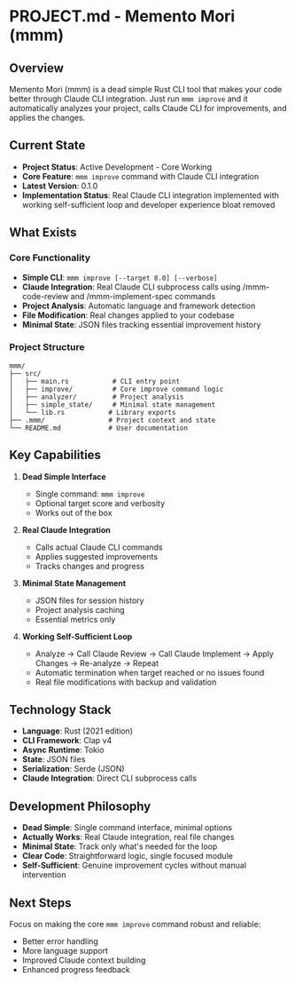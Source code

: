# PROJECT.md - Memento Mori (mmm)

## Overview

Memento Mori (mmm) is a dead simple Rust CLI tool that makes your code better through Claude CLI integration. Just run `mmm improve` and it automatically analyzes your project, calls Claude CLI for improvements, and applies the changes.

## Current State

- **Project Status**: Active Development - Core Working
- **Core Feature**: `mmm improve` command with Claude CLI integration
- **Latest Version**: 0.1.0
- **Implementation Status**: Real Claude CLI integration implemented with working self-sufficient loop and developer experience bloat removed

## What Exists

### Core Functionality
- **Simple CLI**: `mmm improve [--target 8.0] [--verbose]`
- **Claude Integration**: Real Claude CLI subprocess calls using /mmm-code-review and /mmm-implement-spec commands
- **Project Analysis**: Automatic language and framework detection
- **File Modification**: Real changes applied to your codebase
- **Minimal State**: JSON files tracking essential improvement history

### Project Structure
```
mmm/
├── src/
│   ├── main.rs           # CLI entry point
│   ├── improve/          # Core improve command logic
│   ├── analyzer/         # Project analysis
│   ├── simple_state/     # Minimal state management
│   └── lib.rs           # Library exports
├── .mmm/                # Project context and state
└── README.md            # User documentation
```

## Key Capabilities

1. **Dead Simple Interface**
   - Single command: `mmm improve`
   - Optional target score and verbosity
   - Works out of the box

2. **Real Claude Integration**
   - Calls actual Claude CLI commands
   - Applies suggested improvements
   - Tracks changes and progress

3. **Minimal State Management**
   - JSON files for session history
   - Project analysis caching
   - Essential metrics only

4. **Working Self-Sufficient Loop**
   - Analyze → Call Claude Review → Call Claude Implement → Apply Changes → Re-analyze → Repeat
   - Automatic termination when target reached or no issues found
   - Real file modifications with backup and validation

## Technology Stack

- **Language**: Rust (2021 edition)
- **CLI Framework**: Clap v4
- **Async Runtime**: Tokio
- **State**: JSON files
- **Serialization**: Serde (JSON)
- **Claude Integration**: Direct CLI subprocess calls

## Development Philosophy

- **Dead Simple**: Single command interface, minimal options
- **Actually Works**: Real Claude integration, real file changes
- **Minimal State**: Track only what's needed for the loop
- **Clear Code**: Straightforward logic, single focused module
- **Self-Sufficient**: Genuine improvement cycles without manual intervention

## Next Steps

Focus on making the core `mmm improve` command robust and reliable:
- Better error handling
- More language support
- Improved Claude context building
- Enhanced progress feedback